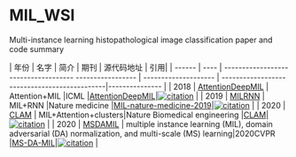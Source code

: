 # MIL_WSI
Multi-instance learning histopathological image classification paper and code summary



| 年份 | 名字 | 简介                                                         | 期刊                 | 源代码地址 | 引用|
| ------ | ---- | ------------------------------------     ----------------- | -------------------- | ---------------------------------------------|--------------- |
| 2018 | [AttentionDeepMIL](papers) | Attention+MIL |ICML |[AttentionDeepMIL](https://github.com/AMLab-Amsterdam/AttentionDeepMIL)|[![citation](https://img.shields.io/badge/dynamic/json?label=citation&query=citationCount&url=https%3A%2F%2Fapi.semanticscholar.org%2Fgraph%2Fv1%2Fpaper%2F1322945df9d10e44fa5d7b8396d80d8a3ba896d9%3Ffields%3DcitationCount)](https://www.semanticscholar.org/paper/Attention-based-Deep-Multiple-Instance-Learning-Ilse-Tomczak/1322945df9d10e44fa5d7b8396d80d8a3ba896d9) |
| 2019 | [MILRNN](papers) | MIL+RNN |Nature medicine |[MIL-nature-medicine-2019](https://github.com/MSKCC-Computational-Pathology/MIL-nature-medicine-2019)|[![citation](https://img.shields.io/badge/dynamic/json?label=citation&query=citationCount&url=https%3A%2F%2Fapi.semanticscholar.org%2Fgraph%2Fv1%2Fpaper%2Faddae423490bbe82da4fb2fc265237178686b4e8%3Ffields%3DcitationCount)](https://www.semanticscholar.org/paper/Clinical-grade-computational-pathology-using-weakly-Campanella-Hanna/addae423490bbe82da4fb2fc265237178686b4e8) |
| 2020 | [CLAM](papers) | MIL+Attention+clusters|Nature Biomedical engineering |[CLAM](https://github.com/mahmoodlab/CLAM)|[![citation](https://img.shields.io/badge/dynamic/json?label=citation&query=citationCount&url=https%3A%2F%2Fapi.semanticscholar.org%2Fgraph%2Fv1%2Fpaper%2F3e358c3033908a9506e7f1e3cf29283e359f43d6%3Ffields%3DcitationCount)](https://www.semanticscholar.org/paper/Data-Efficient-and-Weakly-Supervised-Computational-Lu-Williamson/3e358c3033908a9506e7f1e3cf29283e359f43d6) |
| 2020 | [MSDAMIL](papers) | multiple instance learning (MIL), domain adversarial (DA) normalization, and multi-scale (MS) learning|2020CVPR |[MS-DA-MIL](https://github.com/takeuchi-lab/MS-DA-MIL-CNN/tree/master/MS-DA-MIL)|[![citation](https://img.shields.io/badge/dynamic/json?label=citation&query=citationCount&url=https%3A%2F%2Fapi.semanticscholar.org%2Fgraph%2Fv1%2Fpaper%2Fe334e781e58ec06834a93e924c57ed5c8a64c897%3Ffields%3DcitationCount)](https://www.semanticscholar.org/paper/Multi-scale-Domain-adversarial-Multiple-instance-Hashimoto-Fukushima/e334e781e58ec06834a93e924c57ed5c8a64c897) |
